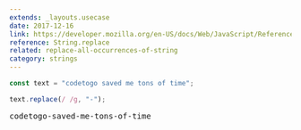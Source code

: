 ```yaml
---
extends: _layouts.usecase
date: 2017-12-16
link: https://developer.mozilla.org/en-US/docs/Web/JavaScript/Reference/Global_Objects/String/replace
reference: String.replace
related: replace-all-occurrences-of-string
category: strings
---
```


```javascript
const text = "codetogo saved me tons of time";

text.replace(/ /g, "-");
```

<pre class="output">codetogo-saved-me-tons-of-time</pre>
